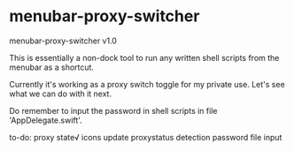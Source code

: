 # menubar-proxy-switcher

menubar-proxy-switcher v1.0

This is essentially a non-dock tool to run any written shell scripts from the menubar as a shortcut. 

Currently it's working as a proxy switch toggle for my private use. Let's see what we can do with it next.

Do remember to input the password in shell scripts in file 'AppDelegate.swift'.

to-do:
proxy state√
icons update
proxystatus detection
password file input
